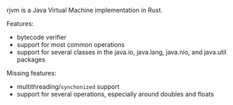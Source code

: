 rjvm is a Java Virtual Machine implementation in Rust.

Features:
- bytecode verifier
- support for most common operations
- support for several classes in the java.io, java.lang, java.nio, and java.util packages

Missing features:
- multithreading/`synchonized` support
- support for several operations, especially around doubles and floats

